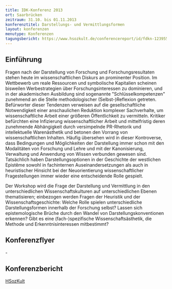 ```yaml
---
title: IDK-Konferenz 2013
ort: Saarbrücken
zeitraum: 31.10. bis 01.11.2013
konferenztitel: Darstellungs- und Vermittlungsformen
layout: konferenzen
menutype: Konferenzen
tagungsbericht: https://www.hsozkult.de/conferencereport/id/fdkn-123955
---
```


## Einführung
Fragen nach der Darstellung von Forschung und Forschungsresultaten stehen heute im wissenschaftlichen
Diskurs an prominenter Position. Im Wettbewerb um reale Ressourcen und symbolische Kapitalien scheinen
bisweilen Werbestrategien über Forschungsinteressen zu dominieren, und in der akademischen Ausbildung
sind sogenannte "Schlüsselkompetenzen" zunehmend an die Stelle methodologischer (Selbst-)Reflexion
getreten. Befürworter dieser Tendenzen verweisen auf die gesellschaftliche Notwendigkeit einer
anschaulichen Reduktion komplexer Sachverhalte, um wissenschaftliche Arbeit einer größeren
Öffentlichkeit zu vermitteln. Kritiker befürchten eine Infizierung wissenschaftlicher Arbeit und mittelfristig
deren zunehmende Abhängigkeit durch versimpelnde PR-Rhetorik und intellektuelle Warenästhetik und
betonen den Vorrang von wissenschaftlichen Inhalten. Häufig übersehen wird in dieser Kontroverse, dass
Bedingungen und Möglichkeiten der Darstellung immer schon mit den Modalitäten von Forschung und
Lehre und mit der Kanonisierung, Verwaltung und Anwendung von Wissen verbunden gewesen sind.
Tatsächlich haben Darstellungsoptionen in der Geschichte der westlichen Epistême sowohl in fachinternen
Auseinandersetzungen als auch in heuristischer Hinsicht bei der Neuorientierung wissenschaftlicher
Fragestellungen immer wieder eine entscheidende Rolle gespielt.

Der Workshop wird die Frage der Darstellung und Vermittlung in den unterschiedlichen
Wissenschaftskulturen auf unterschiedlichen Ebenen thematisieren; einbezogen werden Fragen der Heuristik
und der Wissenschaftsgeschichte: Welche Rolle spielen unterschiedliche Darstellungsformen innerhalb der
Forschung selbst? Lassen sich epistemologische Brüche durch den Wandel von Darstellungskonventionen
erkennen? Gibt es eine (fach-)spezifische Wissenschaftsästhetik, die Methode und Erkenntnisinteressen
mitbestimmt?

## Konferenzflyer
\-

## Konferenzbericht
[HSozKult](https://www.hsozkult.de/conferencereport/id/fdkn-123955)
